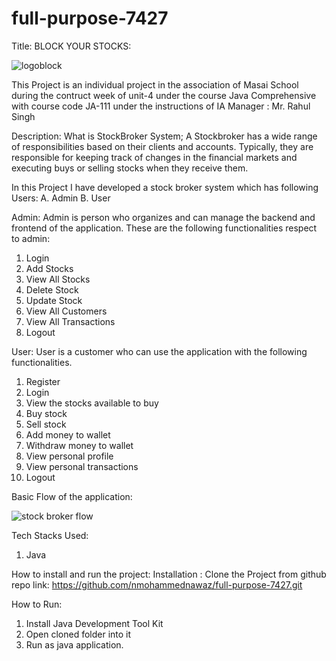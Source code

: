 # full-purpose-7427
 Title:
BLOCK YOUR STOCKS:

![logoblock](https://user-images.githubusercontent.com/99792738/229429004-f6e97362-7ec0-45bf-81e5-07e6c08ae2e6.png)


This Project is an individual project in the association of Masai School during the contruct week of unit-4 under the course Java Comprehensive with course code JA-111 under the instructions of IA Manager : Mr. Rahul Singh 

Description:
What is StockBroker System;
A Stockbroker has a wide range of responsibilities based on their clients and accounts. Typically, they are responsible for keeping track of changes in the financial markets and executing buys or selling stocks when they receive them.
 
 In this Project I have developed a stock broker system which has following Users:
 A. Admin
 B. User
 
 Admin: Admin is person who organizes and can manage the backend and frontend of the application.
 These are the following functionalities respect to admin:
 1. Login
 2. Add Stocks
 3. View All Stocks
 4. Delete Stock
 5. Update Stock
 6. View All Customers
 7. View All Transactions
 8. Logout

User: User is a customer who can use the application with the following functionalities.
1. Register
2. Login
3. View the stocks available to buy
4. Buy stock
5. Sell stock
6. Add money to wallet
7. Withdraw money to wallet
8. View personal profile
9. View personal transactions
10. Logout

Basic Flow of the application:

![stock broker flow](https://user-images.githubusercontent.com/99792738/229426132-fb8ccd2c-1e42-4e29-8945-e581d6faefb2.png)

Tech Stacks Used:
1. Java

How to install and run the project:
Installation :
Clone the Project from github repo link:
https://github.com/nmohammednawaz/full-purpose-7427.git

How to Run:
1. Install Java Development Tool Kit
2. Open cloned folder into it 
3. Run as java application.


 
